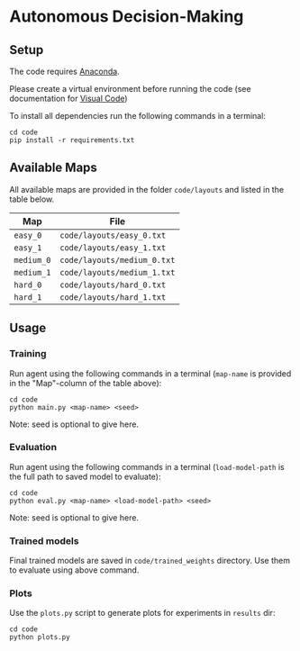 # Autonomous Decision-Making

## Setup

The code requires [Anaconda](https://www.anaconda.com/download).

Please create a virtual environment before running the code (see documentation for [Visual Code](https://code.visualstudio.com/docs/python/environments))

To install all dependencies run the following commands in a terminal:
```
cd code
pip install -r requirements.txt
```

## Available Maps

All available maps are provided in the folder `code/layouts` and listed in the table below.

| Map   		| File                      |
|---------------|---------------------------|
| `easy_0`      | `code/layouts/easy_0.txt` |
| `easy_1`      | `code/layouts/easy_1.txt` |
| `medium_0`    | `code/layouts/medium_0.txt` |
| `medium_1`    | `code/layouts/medium_1.txt` |
| `hard_0`      | `code/layouts/hard_0.txt` |
| `hard_1`      | `code/layouts/hard_1.txt` |


## Usage

### Training 
Run agent using the following commands in a terminal (`map-name` is provided in the "Map"-column of the table above):
```
cd code
python main.py <map-name> <seed> 
```
Note: seed is optional to give here. 

### Evaluation 

Run agent using the following commands in a terminal (`load-model-path` is the full path to saved model to evaluate):
```
cd code
python eval.py <map-name> <load-model-path> <seed> 
```
Note: seed is optional to give here. 

### Trained models  

Final trained models are saved in `code/trained_weights` directory. Use them to evaluate using above command. 

### Plots 

Use the `plots.py` script to generate plots for experiments in `results` dir: 
```
cd code
python plots.py 
```
